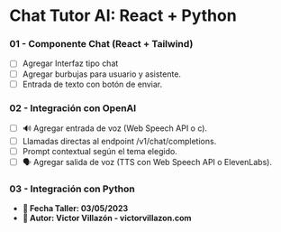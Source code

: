 # Chat Tutor AI: React + Python 

### 01 - Componente Chat (React + Tailwind)
* [ ] Agregar Interfaz tipo chat
* [ ] Agregar burbujas para usuario y asistente.
* [ ] Entrada de texto con botón de enviar.

### 02 - Integración con OpenAI
* [ ] 🔊 Agregar entrada de voz (Web Speech API o c).
* [ ] Llamadas directas al endpoint /v1/chat/completions.
* [ ] Prompt contextual según el tema elegido.
* [ ] 🗣️ Agregar salida de voz (TTS con Web Speech API o ElevenLabs).

### 03 - Integración con Python



* **📅 Fecha Taller: 03/05/2023**
* **🧑 Autor: Victor Villazón - victorvillazon.com**